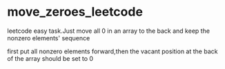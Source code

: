# move_zeroes_leetcode

leetcode easy task.Just move all 0 in an array to the back and keep the nonzero elements' sequence

first put all nonzero elements forward,then the vacant position at the back of the array should be set to 0
